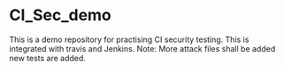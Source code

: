 # CI_Sec_demo
This is a demo repository for practising CI security testing.
This is integrated with travis and Jenkins.
Note: 
More attack files shall be added
new tests are added.

